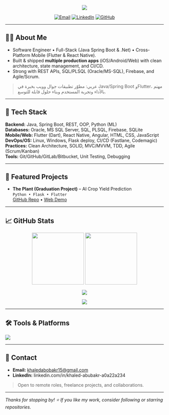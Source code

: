 <!-- Profile README for Khaled Abubakr -->

<p align="center">
  <img src="https://readme-typing-svg.herokuapp.com?duration=2500&pause=800&center=true&vCenter=true&width=700&lines=Khaled+Abubakr+Salama+Abdullah;Lead+E-Payments+%7C+Java+Spring+Boot+%26+Full-Stack;Cross-Platform+Mobile+Developer+%7C+Flutter+%26+React+Native;Welcome+to+my+GitHub+Profile+%F0%9F%91%8B" />
</p>

<p align="center">
  <a href="mailto:khaledabobakr15@gmail.com"><img alt="Email" src="https://img.shields.io/badge/Email-khaledabobakr15%40gmail.com-red?logo=gmail"></a>
  <a href="https://linkedin.com/in/khaled-abubakr-a0a22a234"><img alt="LinkedIn" src="https://img.shields.io/badge/LinkedIn-Khaled%20Abubakr-blue?logo=linkedin"></a>
  <a href="https://github.com/khaledabobakr16"><img alt="GitHub" src="https://img.shields.io/badge/GitHub-khaledabobakr16-000?logo=github"></a>
</p>

---

## 👨‍💻 About Me
- Software Engineer • Full-Stack (Java Spring Boot & .Net) • Cross-Platform Mobile (Flutter & React Native).
- Built & shipped **multiple production apps** (iOS/Android/Web) with clean architecture, state management, and CI/CD.
- Strong with REST APIs, SQL/PLSQL (Oracle/MS-SQL), Firebase, and Agile/Scrum.

> عربي: مطوّر تطبيقات جوال وويب بخبرة في Java/Spring Boot وFlutter، مهتم بالأداء وتجربة المستخدم وبناء حلول قابلة للتوسع.

---

## 🧰 Tech Stack
**Backend:** Java, Spring Boot, REST, OOP, Python (ML)  
**Databases:** Oracle, MS SQL Server, SQL, PLSQL, Firebase, SQLite  
**Mobile/Web:** Flutter (Dart), React Native, Angular, HTML, CSS, JavaScript  
**DevOps/OS:** Linux, Windows, Flask deploy, CI/CD (Fastlane, Codemagic)  
**Practices:** Clean Architecture, SOLID, MVC/MVVM, TDD, Agile (Scrum/Kanban)  
**Tools:** Git/GitHub/GitLab/Bitbucket, Unit Testing, Debugging

---

## 📱 Featured Projects
- **The Plant (Graduation Project)** – AI Crop Yield Prediction  
  `Python • Flask • Flutter`  
  <a href="https://github.com/khaledabobakr16/the_plant">GitHub Repo</a> • <a href="https://sweet-ganache-4826c0.netlify.app/">Web Demo</a>

---

## 📈 GitHub Stats
<p align="center">
  <img src="https://github-readme-stats.vercel.app/api?username=khaledabobakr16&show_icons=true&include_all_commits=true&count_private=true" height="165" />
  <img src="https://github-readme-stats.vercel.app/api/top-langs/?username=khaledabobakr16&layout=compact" height="165" />
</p>

<p align="center">
  <img src="https://github-readme-streak-stats.herokuapp.com/?user=khaledabobakr16" />
</p>

<p align="center">
  <img src="https://github-profile-trophy.vercel.app/?username=khaledabobakr16&theme=flat&row=1&column=6" />
</p>

---

## 🛠️ Tools & Platforms
<p align="left">
  <img src="https://skillicons.dev/icons?i=java,spring,flutter,dart,react,angular,js,html,css,python,firebase,sqlite,postgres,linux,git,github,gitlab,bitbucket,fastlane&perline=10" />
</p>

---

## 🤝 Contact
- **Email:** khaledabobakr15@gmail.com  
- **LinkedIn:** linkedin.com/in/khaled-abubakr-a0a22a234  

> Open to remote roles, freelance projects, and collaborations.

---

*Thanks for stopping by! ⭐ If you like my work, consider following or starring repositories.*
